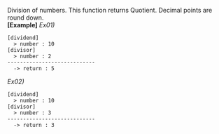 Division of numbers. This function returns Quotient.
Decimal points are round down.
<br/>
**[Example]**
*Ex01)*
```
[dividend]
  > number : 10
[divisor]
  > number : 2
----------------------------
  -> return : 5
```
*Ex02)*
```
[dividend]
  > number : 10
[divisor]
  > number : 3
----------------------------
  -> return : 3
```

